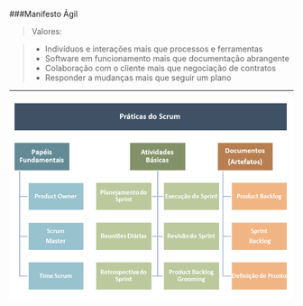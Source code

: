###Manifesto Ágil

> Valores:

>- Indivíduos e interações mais que processos e ferramentas
> - Software em funcionamento mais que documentação abrangente
> - Colaboração com o cliente mais que negociação de contratos
> - Responder a mudanças mais que seguir um plano

---------

![](https://github.com/cs-ester-peixoto/images/blob/master/Pr%C3%A1ticas-do-Scrum.png?raw=true)